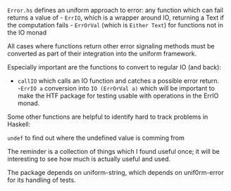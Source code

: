 `Error.hs` defines an uniform approach to error:
    any function which can fail returns a value of 
    - `ErrIO`, which is a wrapper around IO, returning a Text if the computation fails 
    - `ErrOrVal` (which is `Either Text`) for functions not in the IO monad

All cases where functions return other error signaling methods must be converted as part of their integration into the uniform framework. 

Especially important are the functions to convert to regular IO (and back): 
- `callIO` which calls an IO function and catches a possible error return.  
-`ErrIO a` conversion into `IO (ErrOrVal a)` which will be important to make the HTF package for testing usable with operations in the ErrIO monad. 

Some other functions are helpful to identify hard to track problems in Haskell: 

`undef` to find out where the undefined value is comming from 

The reminder is a collection of things which I found useful once; it will be interesting to see how much is actually useful and used. 

The package depends on uniform-string, which depends on unif0rm-error for its handling of tests.


